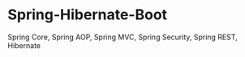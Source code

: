 # Spring-Hibernate-Boot

Spring Core, Spring AOP, Spring MVC, Spring Security, Spring REST, Hibernate
